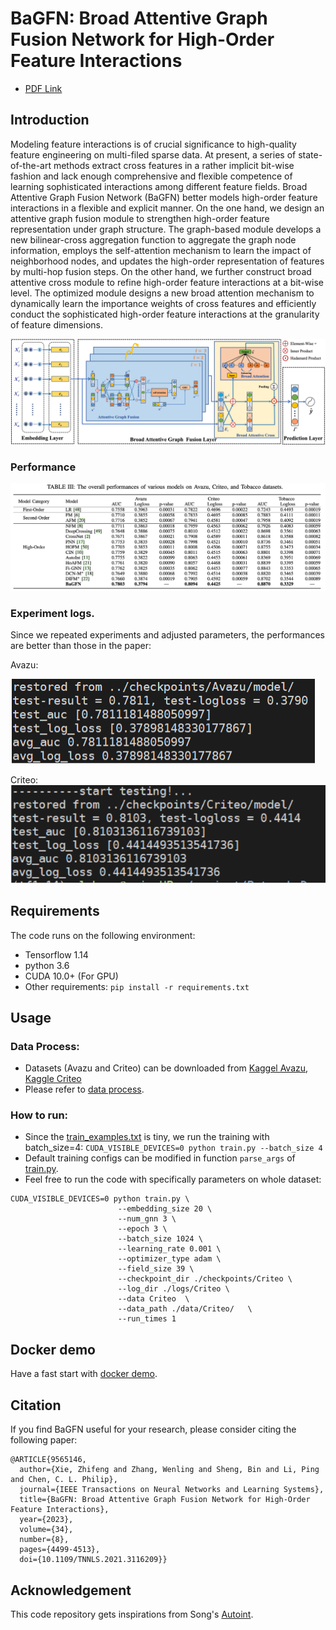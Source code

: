 # BaGFN: Broad Attentive Graph Fusion Network for High-Order Feature Interactions 

- [PDF Link](https://ieeexplore.ieee.org/document/9565146)

## Introduction

Modeling feature interactions is of crucial significance to 
high-quality feature engineering on multi-filed sparse data.
At present, a series of state-of-the-art methods extract cross features in 
a rather implicit bit-wise fashion and lack enough comprehensive and 
flexible competence of learning sophisticated interactions among different feature fields.
Broad Attentive Graph Fusion Network (BaGFN) better models high-order feature interactions in a flexible and explicit manner.
On the one hand, we design an attentive graph fusion module to
strengthen high-order feature representation under graph structure. 
The graph-based module develops a new bilinear-cross aggregation function to aggregate the graph node information, 
employs the self-attention mechanism to learn the impact of neighborhood nodes,
and updates the high-order representation of features by multi-hop fusion steps.
On the other hand, we further construct broad attentive cross module to 
refine high-order feature interactions at a bit-wise level.
The optimized module designs a new broad attention mechanism to 
dynamically learn the importance weights of cross features and 
efficiently conduct the sophisticated high-order feature interactions at
the granularity of feature dimensions.

![main](./Figures/main.png)

### Performance

![overall](./Figures/overall_performance.png)

### Experiment logs. 
Since we repeated experiments and adjusted parameters, 
the performances are better than those in the paper:
  
Avazu:  

![Avazu](./Figures/Avazu.png)

Criteo:  
![Criteo](./Figures/Criteo.png)


## Requirements

The code runs on the following environment:
- Tensorflow 1.14
- python 3.6
- CUDA 10.0+ (For GPU)
- Other requirements: `pip install -r requirements.txt`

## Usage

### Data Process:

- Datasets (Avazu and Criteo) can be downloaded from [Kaggel Avazu](https://www.kaggle.com/c/avazu-ctr-prediction), 
  [Kaggle Criteo](https://www.kaggle.com/c/criteo-display-ad-challenge/data)
- Please refer to [data process](data/README.md).

### How to run:
  
- Since the [train_examples.txt](data/train_examples.txt) is tiny, we run the training with batch_size=4: 
  `CUDA_VISIBLE_DEVICES=0 python train.py --batch_size 4`
- Default training configs can be modified in function `parse_args` of [train.py](train.py).
- Feel free to run the code with specifically parameters on whole dataset: 
```shell
CUDA_VISIBLE_DEVICES=0 python train.py \
                        --embedding_size 20 \
                        --num_gnn 3 \
                        --epoch 3 \
                        --batch_size 1024 \
                        --learning_rate 0.001 \
                        --optimizer_type adam \
                        --field_size 39 \
                        --checkpoint_dir ./checkpoints/Criteo \
                        --log_dir ./logs/Criteo \
                        --data Criteo  \
                        --data_path ./data/Criteo/   \
                        --run_times 1
```
## Docker demo

Have a fast start with [docker demo](docker/README.md).

## Citation

If you find BaGFN useful for your research, please consider citing the following paper:

```
@ARTICLE{9565146,
  author={Xie, Zhifeng and Zhang, Wenling and Sheng, Bin and Li, Ping and Chen, C. L. Philip},
  journal={IEEE Transactions on Neural Networks and Learning Systems}, 
  title={BaGFN: Broad Attentive Graph Fusion Network for High-Order Feature Interactions}, 
  year={2023},
  volume={34},
  number={8},
  pages={4499-4513},
  doi={10.1109/TNNLS.2021.3116209}}
```

## Acknowledgement

This code repository gets inspirations from Song's 
[Autoint](https://github.com/DeepGraphLearning/RecommenderSystems/tree/master/featureRec).
